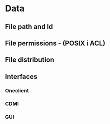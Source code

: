 # Data

## File path and Id

## File permissions - (POSIX i ACL)

## File distribution  <!-- nawiązanie do replication & migration -->

## Interfaces

### Oneclient <!-- TODO: nawiązanie do rozdziału Oneclient -->

### CDMI <!-- zajawka + link -->

### GUI <!-- screeny z GUI -->
